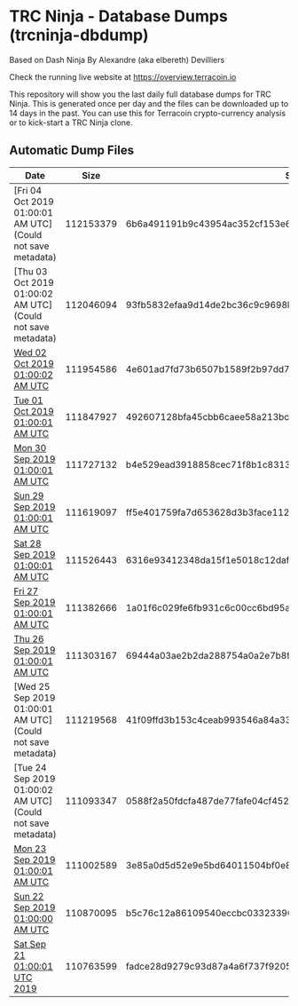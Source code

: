 # TRC Ninja - Database Dumps (trcninja-dbdump)
Based on Dash Ninja By Alexandre (aka elbereth) Devilliers

Check the running live website at https://overview.terracoin.io

This repository will show you the last daily full database dumps for TRC Ninja. This is generated once per day and the files can be downloaded up to 14 days in the past.
You can use this for Terracoin crypto-currency analysis or to kick-start a TRC Ninja clone.


## Automatic Dump Files
| Date | Size | SHA256 |
|--|--|--|
| [Fri 04 Oct 2019 01:00:01 AM UTC](Could not save metadata) | 112153379 | 6b6a491191b9c43954ac352cf153e67fdb0b7572fd5f549925c5725f17848fda | 
| [Thu 03 Oct 2019 01:00:02 AM UTC](Could not save metadata) | 112046094 | 93fb5832efaa9d14de2bc36c9c9698b5626f0a03d58bdc61d054739232ac9d33 | 
| [Wed 02 Oct 2019 01:00:02 AM UTC]() | 111954586 | 4e601ad7fd73b6507b1589f2b97dd793c82dfa2b384585752d7333a543509dd7 | 
| [Tue 01 Oct 2019 01:00:01 AM UTC]() | 111847927 | 492607128bfa45cbb6caee58a213bc4e0979a046d29d1272f8d7fca6c0534ac3 | 
| [Mon 30 Sep 2019 01:00:01 AM UTC]() | 111727132 | b4e529ead3918858cec71f8b1c83139e8b38fca3af29d9bdd87c9b2a3c364c28 | 
| [Sun 29 Sep 2019 01:00:01 AM UTC]() | 111619097 | ff5e401759fa7d653628d3b3face1129db680d9fa75ff70d0072b936207b4008 | 
| [Sat 28 Sep 2019 01:00:01 AM UTC]() | 111526443 | 6316e93412348da15f1e5018c12daf322807969d72cfd835a9e5c32ed776ab11 | 
| [Fri 27 Sep 2019 01:00:01 AM UTC]() | 111382666 | 1a01f6c029fe6fb931c6c00cc6bd95a7ec99ebfa84bd52a4ca61575ba529e6c4 | 
| [Thu 26 Sep 2019 01:00:01 AM UTC]() | 111303167 | 69444a03ae2b2da288754a0a2e7b8f0ab754e680a1cfe74ad7bfae75d36b55a7 | 
| [Wed 25 Sep 2019 01:00:01 AM UTC](Could not save metadata) | 111219568 | 41f09ffd3b153c4ceab993546a84a33e55683e3d961c8958c487f30a3f98f6bb | 
| [Tue 24 Sep 2019 01:00:02 AM UTC](Could not save metadata) | 111093347 | 0588f2a50fdcfa487de77fafe04cf4524b4983d1e557ce6c6682c4cd8ba0d893 | 
| [Mon 23 Sep 2019 01:00:01 AM UTC]() | 111002589 | 3e85a0d5d52e9e5bd64011504bf0e8077cd6420900c575d3d2a89ab59ac60670 | 
| [Sun 22 Sep 2019 01:00:00 AM UTC]() | 110870095 | b5c76c12a86109540eccbc033233900789e4746ae1dd2f3f82ed71152a5c378e | 
| [Sat Sep 21 01:00:01 UTC 2019]() | 110763599 | fadce28d9279c93d87a4a6f737f920569123b5dc9e2b05d9aaae0094802a84c6 | 
